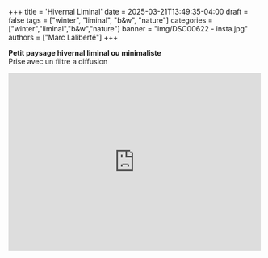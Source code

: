 +++
title = 'Hivernal Liminal'
date = 2025-03-21T13:49:35-04:00
draft = false
tags = ["winter", "liminal", "b&w", "nature"]
categories = ["winter","liminal","b&w","nature"]
banner = "img/DSC00622 - insta.jpg"
authors = ["Marc Laliberté"]
+++

<b> Petit paysage hivernal liminal ou minimaliste </b> <br>Prise avec un filtre a diffusion 

<iframe src="https://www.facebook.com/plugins/post.php?href=https%3A%2F%2Fwww.facebook.com%2Fpermalink.php%3Fstory_fbid%3Dpfbid0UGaMGEZXiGwurTPXQY8Cig6TbGnxSD8ReQTAqgz2vp55AFFrkUhEPJ6trPvZJ2DMl%26id%3D61567037645807&show_text=true&width=500" width="500" height="353" style="border:none;overflow:hidden" scrolling="no" frameborder="0" allowfullscreen="true" allow="autoplay; clipboard-write; encrypted-media; picture-in-picture; web-share"></iframe>